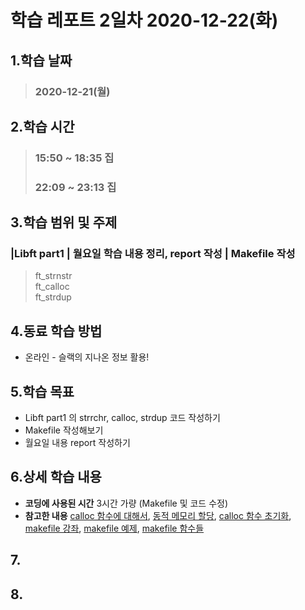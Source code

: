 # 학습 레포트 2일차 2020-12-22(화)
## 1.학습 날짜
> ### 2020-12-21(월)
## 2.학습 시간
> ### 15:50 ~ 18:35 집
> ### 22:09 ~ 23:13 집
## 3.학습 범위 및 주제
### |Libft part1 | 월요일 학습 내용 정리, report 작성 | Makefile 작성
> ft_strnstr\
> ft_calloc\
> ft_strdup
## 4.동료 학습 방법
- 온라인 - 슬랙의 지나온 정보 활용!
## 5.학습 목표
- Libft part1 의 strrchr, calloc, strdup 코드 작성하기
- Makefile 작성해보기
- 월요일 내용 report 작성하기
## 6.상세 학습 내용
- **코딩에 사용된 시간** 3시간 가량 (Makefile 및 코드 수정)
- **참고한 내용**
[calloc 함수에 대해서](https://velog.io/@mjung/function-calloc), [동적 메모리 할당](https://pangtrue.tistory.com/4), [calloc 함수 초기화](https://ehpub.co.kr/84-calloc-%ED%95%A8%EC%88%98/), [makefile 강좌](http://doc.kldp.org/KoreanDoc/html/gcc_and_make/gcc_and_make.html#toc1), [makefile 예제](https://codingslime.tistory.com/29), [makefile 함수들](https://kcoder.tistory.com/m/entry/Linux-Makefile%EC%97%90%EC%84%9C%EC%9D%98-%ED%95%A8%EC%88%98%EB%93%A4)
## 7.
## 8.
